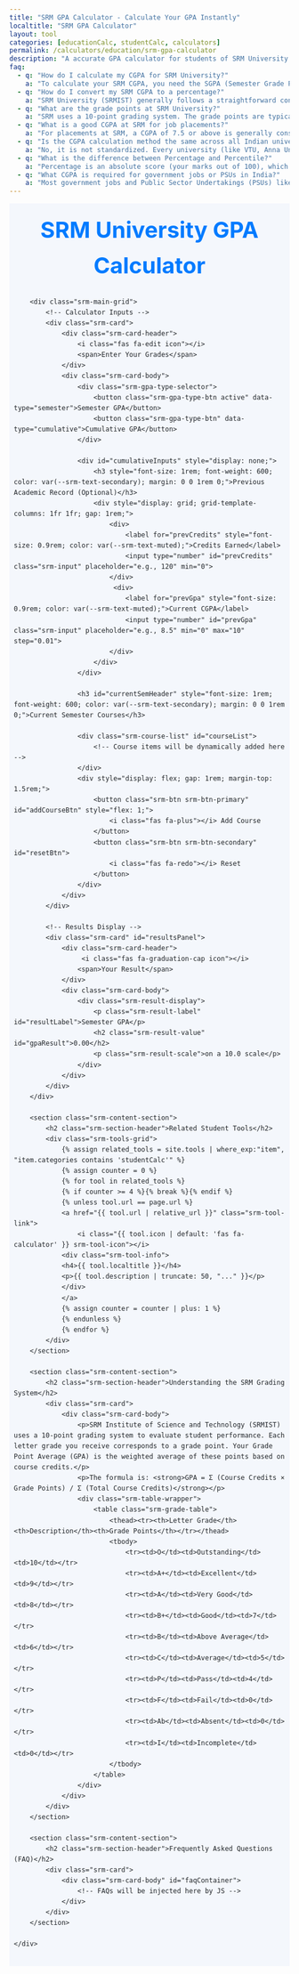 ```yaml
---
title: "SRM GPA Calculator - Calculate Your GPA Instantly"
localtitle: "SRM GPA Calculator"
layout: tool
categories: [educationCalc, studentCalc, calculators]
permalink: /calculators/education/srm-gpa-calculator
description: "A accurate GPA calculator for students of SRM University (SRMIST). Calculate your semester GPA or new cumulative GPA based on the 10-point grading system."
faq:
  - q: "How do I calculate my CGPA for SRM University?"
    a: "To calculate your SRM CGPA, you need the SGPA (Semester Grade Point Average) and the total credits for each semester. The formula is the sum of (SGPA × Credits) for all semesters, divided by the total sum of credits. Our SRM CGPA Calculator automates this entire process for you."
  - q: "How do I convert my SRM CGPA to a percentage?"
    a: "SRM University (SRMIST) generally follows a straightforward conversion formula: Percentage (%) = CGPA × 10. For example, if your CGPA is 8.5, your equivalent percentage would be 85%. Always confirm with the official SRM academic guidelines for any updates to this rule."
  - q: "What are the grade points at SRM University?"
    a: "SRM uses a 10-point grading system. The grade points are typically: O (Outstanding) = 10, A+ (Excellent) = 9, A (Very Good) = 8, B+ (Good) = 7, B (Above Average) = 6, C (Average) = 5, P (Pass) = 4, and F (Fail) = 0."
  - q: "What is a good CGPA at SRM for job placements?"
    a: "For placements at SRM, a CGPA of 7.5 or above is generally considered good and meets the criteria for most mass recruiters. For top product-based companies, core engineering roles, or super dream offers, aiming for a CGPA of 8.5 or higher is highly recommended."
  - q: "Is the CGPA calculation method the same across all Indian universities?"
    a: "No, it is not standardized. Every university (like VTU, Anna University, DU, etc.) follows its own UGC/AICTE approved guidelines regarding credits, grading, and calculation formulas. Always refer to your own university's official rulebook."
  - q: "What is the difference between Percentage and Percentile?"
    a: "Percentage is an absolute score (your marks out of 100), which your CGPA represents. Percentile is a relative score used in exams like SRMJEEE/CAT/JEE, indicating the percentage of candidates you scored more than. A 95th percentile means you scored better than 95% of other test-takers."
  - q: "What CGPA is required for government jobs or PSUs in India?"
    a: "Most government jobs and Public Sector Undertakings (PSUs) like NTPC, BHEL, or ONGC require a minimum of 60% aggregate marks. This generally translates to a 6.0-6.5 CGPA on a 10-point scale, but it is essential to check the specific job notification for exact requirements."
---
```


<style>
    :root {
        --srm-primary: #007bff;
        --srm-secondary: #6c757d;
        --srm-bg-main: #f4f7fc;
        --srm-bg-card: #ffffff;
        --srm-text-primary: #212529;
        --srm-text-secondary: #495057;
        --srm-text-muted: #6c757d;
        --srm-border: #dee2e6;
        --srm-shadow: 0 4px 15px rgba(0, 0, 0, 0.07);
        --srm-input-bg: #fff;
    }
    
    html[data-theme="dark"] {
        --srm-primary: #4dabf7;
        --srm-secondary: #868e96;
        --srm-bg-main: #121212;
        --srm-bg-card: #1e1e1e;
        --srm-text-primary: #e9ecef;
        --srm-text-secondary: #adb5bd;
        --srm-text-muted: #868e96;
        --srm-border: #343a40;
        --srm-shadow: 0 4px 20px rgba(0, 0, 0, 0.25);
        --srm-input-bg: #2c2c2c;
    }

    .srm-gpa-wrapper {
        font-family: -apple-system, BlinkMacSystemFont, 'Segoe UI', Roboto, 'Helvetica Neue', Arial, sans-serif;
        background-color: var(--srm-bg-main);
        color: var(--srm-text-primary);
        line-height: 1.6;
        transition: background-color 0.3s ease;
    }
    
    .srm-gpa-container {
        max-width: 1200px;
        margin: 0 auto;
        padding: 1rem 0.5rem;
    }

    .srm-gpa-header {
        text-align: center;
        margin-bottom: 1.5rem;
        position: relative;
    }

    .srm-gpa-header h1 {
        font-size: 2.5rem;
        font-weight: 700;
        color: var(--srm-primary);
        margin: 0;
    }

    .srm-gpa-header p {
        font-size: 1.1rem;
        color: var(--srm-text-secondary);
        margin-top: 0.5rem;
    }

    .srm-main-grid {
        display: grid;
        grid-template-columns: 1fr;
        gap: 2.5rem;
    }

    @media (min-width: 992px) {
        .srm-main-grid {
            grid-template-columns: 2fr 1fr;
            align-items: flex-start;
        }
    }

    .srm-card {
        background-color: var(--srm-bg-card);
        border-radius: 12px;
        box-shadow: var(--srm-shadow);
        border: 1px solid var(--srm-border);
        transition: background-color 0.3s, border-color 0.3s;
    }

    .srm-card-header {
        padding: 1.5rem;
        border-bottom: 1px solid var(--srm-border);
        font-size: 1.25rem;
        font-weight: 600;
        display: flex;
        align-items: center;
        gap: 0.75rem;
    }
    
    .srm-card-header .icon {
        color: var(--srm-primary);
    }

    .srm-card-body {
        padding: 1.5rem;
    }

    .srm-course-list .srm-course-item {
        display: grid;
        grid-template-columns: 1fr auto auto auto;
        gap: 1rem;
        align-items: center;
        margin-bottom: 1rem;
        padding-bottom: 1rem;
        border-bottom: 1px solid var(--srm-border);
    }
    
    .srm-course-list .srm-course-item:last-child {
      border-bottom: none;
      margin-bottom: 0;
      padding-bottom: 0;
    }

    .srm-input, .srm-select {
        width: 100%;
        padding: 0.75rem;
        border: 1px solid var(--srm-border);
        background-color: var(--srm-input-bg);
        color: var(--srm-text-primary);
        border-radius: 8px;
        font-size: 1rem;
        transition: border-color 0.2s, box-shadow 0.2s;
    }

    .srm-input:focus, .srm-select:focus {
        outline: none;
        border-color: var(--srm-primary);
        box-shadow: 0 0 0 3px rgba(0, 123, 255, 0.15);
    }

    .srm-btn {
        padding: 0.75rem 1.5rem;
        border: none;
        border-radius: 8px;
        font-size: 1rem;
        font-weight: 600;
        cursor: pointer;
        transition: background-color 0.2s, transform 0.2s;
        display: inline-flex;
        align-items: center;
        justify-content: center;
        gap: 0.5rem;
    }

    .srm-btn-primary {
        background-color: var(--srm-primary);
        color: #fff;
    }

    .srm-btn-primary:hover {
        filter: brightness(1.1);
        transform: translateY(-2px);
    }
    
    .srm-btn-secondary {
        background-color: transparent;
        color: var(--srm-text-secondary);
        border: 1px solid var(--srm-border);
    }
    
    .srm-btn-secondary:hover {
        background-color: var(--srm-border);
        color: var(--srm-text-primary);
    }
    
    .srm-remove-btn {
        background: transparent;
        border: none;
        color: #dc3545;
        font-size: 1.2rem;
        cursor: pointer;
        padding: 0.5rem;
    }
    
    .srm-remove-btn:hover {
        color: #a71d2a;
    }

    .srm-result-display {
        text-align: center;
    }

    .srm-result-label {
        font-size: 1rem;
        color: var(--srm-text-secondary);
        margin-bottom: 0.5rem;
    }

    .srm-result-value {
        font-size: 3.5rem;
        font-weight: 700;
        color: var(--srm-primary);
        line-height: 1.1;
    }
    
    .srm-result-scale {
        font-size: 1rem;
        color: var(--srm-text-secondary);
        margin-top: 0.25rem;
    }

    .srm-content-section {
        margin-top: 2.5rem;
    }

    .srm-section-header {
      font-size: 1.75rem;
      font-weight: 600;
      margin-bottom: 1.5rem;
      padding-bottom: 0.5rem;
      border-bottom: 2px solid var(--srm-primary);
      display: inline-block;
    }
    
    .srm-tools-grid {
      display: grid;
      grid-template-columns: repeat(auto-fill, minmax(250px, 1fr));
      gap: 1.5rem;
    }

    .srm-tool-link {
      display: flex;
      align-items: center;
      gap: 1rem;
      padding: 1.25rem;
      background-color: var(--srm-bg-card);
      border: 1px solid var(--srm-border);
      border-radius: 8px;
      text-decoration: none;
      color: var(--srm-text-primary);
      transition: all 0.2s ease;
    }
    
    .srm-tool-link:hover {
        transform: translateY(-3px);
        box-shadow: 0 4px 10px rgba(0,0,0,0.05);
        border-color: var(--srm-primary);
    }
    
    .srm-tool-icon {
        font-size: 1.5rem;
        color: var(--srm-primary);
    }
    
    .srm-tool-info h4 {
        margin: 0 0 0.25rem 0;
        font-size: 1.1rem;
    }

    .srm-tool-info p {
        margin: 0;
        font-size: 0.9rem;
        color: var(--srm-text-secondary);
    }
    
    .srm-table-wrapper { overflow-x: auto; }
    .srm-grade-table {
        width: 100%;
        border-collapse: collapse;
        margin-top: 1.5rem;
    }
    .srm-grade-table th, .srm-grade-table td {
        padding: 0.8rem 1rem;
        border: 1px solid var(--srm-border);
        text-align: left;
    }
    .srm-grade-table thead {
        background-color: rgba(128,128,128,0.1);
        font-weight: 600;
    }

    .srm-gpa-type-selector {
        display: flex;
        background-color: var(--srm-bg-main);
        border-radius: 8px;
        padding: 5px;
        margin-bottom: 1.5rem;
        border: 1px solid var(--srm-border);
    }
    .srm-gpa-type-btn {
        flex: 1;
        background: transparent;
        border: none;
        padding: 0.6rem 1rem;
        border-radius: 6px;
        cursor: pointer;
        color: var(--srm-text-secondary);
        font-weight: 600;
        transition: all 0.3s ease;
    }
    .srm-gpa-type-btn.active {
        background-color: var(--srm-bg-card);
        color: var(--srm-primary);
        box-shadow: 0 2px 5px rgba(0,0,0,0.1);
    }

    #cumulativeInputs {
        border-bottom: 1px solid var(--srm-border);
        padding-bottom: 1.5rem;
        margin-bottom: 1.5rem;
    }

    .srm-faq-item {
        border-bottom: 1px solid var(--srm-border);
    }
    .srm-faq-item:last-child {
        border-bottom: none;
    }
    .srm-faq-question {
        padding: 1rem 0;
        font-weight: 600;
        cursor: pointer;
        display: flex;
        justify-content: space-between;
        align-items: center;
    }
    .srm-faq-answer {
        max-height: 0;
        overflow: hidden;
        transition: max-height 0.3s ease-out;
        padding-bottom: 0;
        color: var(--srm-text-secondary);
    }
    .srm-faq-item.active .srm-faq-answer {
        max-height: 200px;
        padding-bottom: 1rem;
    }
    .srm-faq-icon {
      transition: transform 0.3s ease;
    }
    .srm-faq-item.active .srm-faq-icon {
      transform: rotate(180deg);
    }
    
    @media (max-width: 576px) {
        .srm-course-list .srm-course-item {
            grid-template-columns: 1fr 1fr;
        }
        .srm-course-list .srm-course-item .srm-course-name {
            grid-column: 1 / 3;
        }
        .srm-remove-btn {
            grid-column: 3;
            grid-row: 1;
            justify-self: end;
        }
    }
</style>

<div class="srm-gpa-wrapper">
    <div class="srm-gpa-container">
        <header class="srm-gpa-header">
            <h1>SRM University GPA Calculator</h1>
        </header>

        <div class="srm-main-grid">
            <!-- Calculator Inputs -->
            <div class="srm-card">
                <div class="srm-card-header">
                    <i class="fas fa-edit icon"></i>
                    <span>Enter Your Grades</span>
                </div>
                <div class="srm-card-body">
                    <div class="srm-gpa-type-selector">
                        <button class="srm-gpa-type-btn active" data-type="semester">Semester GPA</button>
                        <button class="srm-gpa-type-btn" data-type="cumulative">Cumulative GPA</button>
                    </div>

                    <div id="cumulativeInputs" style="display: none;">
                        <h3 style="font-size: 1rem; font-weight: 600; color: var(--srm-text-secondary); margin: 0 0 1rem 0;">Previous Academic Record (Optional)</h3>
                        <div style="display: grid; grid-template-columns: 1fr 1fr; gap: 1rem;">
                            <div>
                                <label for="prevCredits" style="font-size: 0.9rem; color: var(--srm-text-muted);">Credits Earned</label>
                                <input type="number" id="prevCredits" class="srm-input" placeholder="e.g., 120" min="0">
                            </div>
                             <div>
                                <label for="prevGpa" style="font-size: 0.9rem; color: var(--srm-text-muted);">Current CGPA</label>
                                <input type="number" id="prevGpa" class="srm-input" placeholder="e.g., 8.5" min="0" max="10" step="0.01">
                            </div>
                        </div>
                    </div>
                    
                    <h3 id="currentSemHeader" style="font-size: 1rem; font-weight: 600; color: var(--srm-text-secondary); margin: 0 0 1rem 0;">Current Semester Courses</h3>

                    <div class="srm-course-list" id="courseList">
                        <!-- Course items will be dynamically added here -->
                    </div>
                    <div style="display: flex; gap: 1rem; margin-top: 1.5rem;">
                        <button class="srm-btn srm-btn-primary" id="addCourseBtn" style="flex: 1;">
                            <i class="fas fa-plus"></i> Add Course
                        </button>
                        <button class="srm-btn srm-btn-secondary" id="resetBtn">
                            <i class="fas fa-redo"></i> Reset
                        </button>
                    </div>
                </div>
            </div>

            <!-- Results Display -->
            <div class="srm-card" id="resultsPanel">
                <div class="srm-card-header">
                     <i class="fas fa-graduation-cap icon"></i>
                    <span>Your Result</span>
                </div>
                <div class="srm-card-body">
                    <div class="srm-result-display">
                        <p class="srm-result-label" id="resultLabel">Semester GPA</p>
                        <h2 class="srm-result-value" id="gpaResult">0.00</h2>
                        <p class="srm-result-scale">on a 10.0 scale</p>
                    </div>
                </div>
            </div>
        </div>

        <section class="srm-content-section">
            <h2 class="srm-section-header">Related Student Tools</h2>
            <div class="srm-tools-grid">
                {% assign related_tools = site.tools | where_exp:"item", "item.categories contains 'studentCalc'" %}
                {% assign counter = 0 %}
                {% for tool in related_tools %}
                {% if counter >= 4 %}{% break %}{% endif %}
                {% unless tool.url == page.url %}
                <a href="{{ tool.url | relative_url }}" class="srm-tool-link">
                    <i class="{{ tool.icon | default: 'fas fa-calculator' }} srm-tool-icon"></i>
                <div class="srm-tool-info">
                <h4>{{ tool.localtitle }}</h4>
                <p>{{ tool.description | truncate: 50, "..." }}</p>
                </div>
                </a>
                {% assign counter = counter | plus: 1 %}
                {% endunless %}
                {% endfor %}
            </div>
        </section>

        <section class="srm-content-section">
            <h2 class="srm-section-header">Understanding the SRM Grading System</h2>
            <div class="srm-card">
                <div class="srm-card-body">
                    <p>SRM Institute of Science and Technology (SRMIST) uses a 10-point grading system to evaluate student performance. Each letter grade you receive corresponds to a grade point. Your Grade Point Average (GPA) is the weighted average of these points based on course credits.</p>
                    <p>The formula is: <strong>GPA = Σ (Course Credits × Grade Points) / Σ (Total Course Credits)</strong></p>
                    <div class="srm-table-wrapper">
                        <table class="srm-grade-table">
                            <thead><tr><th>Letter Grade</th><th>Description</th><th>Grade Points</th></tr></thead>
                            <tbody>
                                <tr><td>O</td><td>Outstanding</td><td>10</td></tr>
                                <tr><td>A+</td><td>Excellent</td><td>9</td></tr>
                                <tr><td>A</td><td>Very Good</td><td>8</td></tr>
                                <tr><td>B+</td><td>Good</td><td>7</td></tr>
                                <tr><td>B</td><td>Above Average</td><td>6</td></tr>
                                <tr><td>C</td><td>Average</td><td>5</td></tr>
                                <tr><td>P</td><td>Pass</td><td>4</td></tr>
                                <tr><td>F</td><td>Fail</td><td>0</td></tr>
                                <tr><td>Ab</td><td>Absent</td><td>0</td></tr>
                                <tr><td>I</td><td>Incomplete</td><td>0</td></tr>
                            </tbody>
                        </table>
                    </div>
                </div>
            </div>
        </section>
        
        <section class="srm-content-section">
            <h2 class="srm-section-header">Frequently Asked Questions (FAQ)</h2>
            <div class="srm-card">
                <div class="srm-card-body" id="faqContainer">
                    <!-- FAQs will be injected here by JS -->
                </div>
            </div>
        </section>

    </div>
</div>

<script>
document.addEventListener('DOMContentLoaded', function() {
    const srmGradePoints = {
        'O': 10, 'A+': 9, 'A': 8, 'B+': 7, 'B': 6,
        'C': 5, 'P': 4, 'F': 0, 'Ab': 0, 'I': 0
    };
    let courseIdCounter = 0;
    let calculatorType = 'semester'; // 'semester' or 'cumulative'

    // Element Cache
    const courseList = document.getElementById('courseList');
    const addCourseBtn = document.getElementById('addCourseBtn');
    const resetBtn = document.getElementById('resetBtn');
    const gpaResultEl = document.getElementById('gpaResult');
    const cumulativeInputs = document.getElementById('cumulativeInputs');
    const resultLabel = document.getElementById('resultLabel');
    const prevCreditsInput = document.getElementById('prevCredits');
    const prevGpaInput = document.getElementById('prevGpa');
    const typeButtons = document.querySelectorAll('.srm-gpa-type-btn');

    // --- GPA Calculation Logic ---
    const createCourseItem = () => {
        const courseId = courseIdCounter++;
        const courseItem = document.createElement('div');
        courseItem.className = 'srm-course-item';
        courseItem.id = `course-${courseId}`;
        
        courseItem.innerHTML = `
            <div class="srm-course-name"><input type="text" class="srm-input" placeholder="Course Name (Optional)"></div>
            <div><input type="number" class="srm-input srm-credits" placeholder="Credits" min="0" max="10" step="0.5"></div>
            <div>
                <select class="srm-select srm-grade">
                    <option value="">Grade</option>
                    <option value="O">O</option><option value="A+">A+</option><option value="A">A</option>
                    <option value="B+">B+</option><option value="B">B</option><option value="C">C</option>
                    <option value="P">P</option><option value="F">F</option><option value="Ab">Ab</option>
                    <option value="I">I</option>
                </select>
            </div>
            <button class="srm-remove-btn" onclick="removeCourse(${courseId})"><i class="fas fa-trash-alt"></i></button>
        `;
        courseList.appendChild(courseItem);

        courseItem.querySelectorAll('.srm-credits, .srm-grade').forEach(el => {
            el.addEventListener('input', calculateGPA);
        });
    };
    
    window.removeCourse = (id) => {
        document.getElementById(`course-${id}`)?.remove();
        calculateGPA();
    };

    const calculateGPA = () => {
        let currentQualityPoints = 0;
        let currentCredits = 0;

        courseList.querySelectorAll('.srm-course-item').forEach(item => {
            const credits = parseFloat(item.querySelector('.srm-credits').value);
            const grade = item.querySelector('.srm-grade').value;
            if (!isNaN(credits) && credits > 0 && grade && srmGradePoints.hasOwnProperty(grade)) {
                currentQualityPoints += credits * srmGradePoints[grade];
                currentCredits += credits;
            }
        });

        if (calculatorType === 'semester') {
            const gpa = currentCredits === 0 ? 0 : currentQualityPoints / currentCredits;
            gpaResultEl.textContent = gpa.toFixed(2);
        } else {
            const prevCredits = parseFloat(prevCreditsInput.value) || 0;
            const prevGpa = parseFloat(prevGpaInput.value) || 0;
            
            const prevQualityPoints = prevCredits * prevGpa;
            
            const totalCredits = prevCredits + currentCredits;
            const totalQualityPoints = prevQualityPoints + currentQualityPoints;
            
            const cgpa = totalCredits === 0 ? 0 : totalQualityPoints / totalCredits;
            gpaResultEl.textContent = cgpa.toFixed(2);
        }
    };

    const resetCalculator = () => {
        courseList.innerHTML = '';
        courseIdCounter = 0;
        prevCreditsInput.value = '';
        prevGpaInput.value = '';
        for (let i = 0; i < 4; i++) {
            createCourseItem();
        }
        calculateGPA();
    };

    // --- UI and Event Listeners ---
    typeButtons.forEach(btn => {
        btn.addEventListener('click', function() {
            typeButtons.forEach(b => b.classList.remove('active'));
            this.classList.add('active');
            calculatorType = this.dataset.type;

            if (calculatorType === 'cumulative') {
                cumulativeInputs.style.display = 'block';
                resultLabel.textContent = 'New Cumulative GPA';
            } else {
                cumulativeInputs.style.display = 'none';
                resultLabel.textContent = 'Semester GPA';
            }
            calculateGPA();
        });
    });

    addCourseBtn.addEventListener('click', createCourseItem);
    resetBtn.addEventListener('click', resetCalculator);
    [prevCreditsInput, prevGpaInput].forEach(input => input.addEventListener('input', calculateGPA));

    // --- FAQ Generation ---
    const faqData = [
        { q: "How is GPA different from CGPA at SRM?", a: "GPA (Grade Point Average) is calculated for a single semester. CGPA (Cumulative Grade Point Average) is the average of your GPAs from all completed semesters, giving an overall academic score." },
        { q: "What is a good GPA/CGPA in SRM?", a: "A CGPA of 8.5 or above is generally considered excellent and is often a requirement for placements in top companies and for higher studies. A CGPA above 7.5 is considered good." },
        { q: "Do 'F', 'Ab', or 'I' grades affect my GPA?", a: "Yes. Any course with an 'F' (Fail), 'Ab' (Absent), or 'I' (Incomplete) grade is assigned 0 grade points. These are included in your GPA calculation and will lower your average significantly." },
        { q: "How can I improve my CGPA?", a: "Focus on scoring higher grades in subjects with more credits, as they have a greater impact on your CGPA. If you have failed a course, clearing the arrear with a good grade will replace the 'F' and improve your CGPA." }
    ];
    
    const faqContainer = document.getElementById('faqContainer');
    faqData.forEach(item => {
        const faqItem = document.createElement('div');
        faqItem.className = 'srm-faq-item';
        faqItem.innerHTML = `
            <div class="srm-faq-question">
                <span>${item.q}</span>
                <i class="fas fa-chevron-down srm-faq-icon"></i>
            </div>
            <div class="srm-faq-answer"><p>${item.a}</p></div>
        `;
        faqItem.addEventListener('click', () => {
            faqItem.classList.toggle('active');
        });
        faqContainer.appendChild(faqItem);
    });

    // --- Initial Load ---
    resetCalculator();
});
</script>

